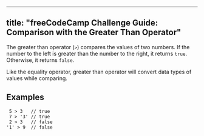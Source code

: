 
---
title: "freeCodeCamp Challenge Guide: Comparison with the Greater Than Operator"
---

The greater than operator (`>`) compares the values of two numbers. If the number to the left is greater than the number to the right, it returns `true`. Otherwise, it returns `false`.

Like the equality operator, greater than operator will convert data types of values while comparing.

## Examples

     5 > 3   // true
     7 > '3' // true
     2 > 3   // false
    '1' > 9  // false
